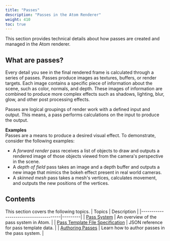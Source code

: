 ```yaml
---
title: "Passes"
description: "Passes in the Atom Renderer"
weight: 410
toc: true
---
```


This section provides technical details about how passes are created and managed in the Atom renderer.

## What are passes?  

Every detail you see in the final rendered frame is calculated through a series of passes. Passes produce images as textures, buffers, or render targets. Each image contains a specific piece of information about the scene, such as color, normals, and depth. These images of information are combined to produce more complex effects such as shadows, lighting, blur, glow, and other post processing effects. 

Passes are logical groupings of render work with a defined input and output. This means, a pass performs calculations on the input to produce the output.

**Examples**  
Passes are a means to produce a desired visual effect. To demonstrate, consider the following examples: 
- A *forward render* pass receives a list of objects to draw and outputs a rendered image of those objects viewed from the camera's perspective in the scene. 
- A *depth of field* pass takes an image and a depth buffer and outputs a new image that mimics the bokeh effect present in real world cameras.
- A *skinned mesh* pass takes a mesh's vertices, calculates movement, and outputs the new positions of the vertices.

## Contents
This section covers the following topics.
| Topics                        | Description |
|--------------------------------------|---------|
| [Pass System](pass-system.md) | An overview of the pass system in Atom. |
| [Pass Template File Specification](pass-template-file-spec.md) | JSON reference for pass template data. |
| [Authoring Passes](authoring-passes.md) | Learn how to author passes in the pass system.  |